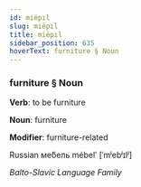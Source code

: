 ```yaml
---
id: miëpıl
slug: miëpıl
title: miëpıl
sidebar_position: 635
hoverText: furniture § Noun
---
```


### furniture § Noun

**Verb**: to be furniture

**Noun**: furniture

**Modifier**: furniture-related

Russian ме́бель mébelʹ [ˈmʲebʲɪlʲ]

*Balto-Slavic Language Family*